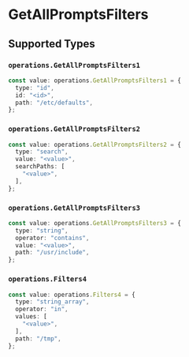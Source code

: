 # GetAllPromptsFilters


## Supported Types

### `operations.GetAllPromptsFilters1`

```typescript
const value: operations.GetAllPromptsFilters1 = {
  type: "id",
  id: "<id>",
  path: "/etc/defaults",
};
```

### `operations.GetAllPromptsFilters2`

```typescript
const value: operations.GetAllPromptsFilters2 = {
  type: "search",
  value: "<value>",
  searchPaths: [
    "<value>",
  ],
};
```

### `operations.GetAllPromptsFilters3`

```typescript
const value: operations.GetAllPromptsFilters3 = {
  type: "string",
  operator: "contains",
  value: "<value>",
  path: "/usr/include",
};
```

### `operations.Filters4`

```typescript
const value: operations.Filters4 = {
  type: "string_array",
  operator: "in",
  values: [
    "<value>",
  ],
  path: "/tmp",
};
```

